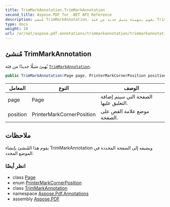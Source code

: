 ```yaml
---
title: TrimMarkAnnotation.TrimMarkAnnotation
second_title: Aspose.PDF for .NET API Reference
description: مُنشئ TrimMarkAnnotation. يقوم بتهيئة مثيل جديد من فئة TrimMarkAnnotation
type: docs
weight: 10
url: /ar/net/aspose.pdf.annotations/trimmarkannotation/trimmarkannotation/
---
```

## مُنشئ TrimMarkAnnotation

يُهيئ مثيلًا جديدًا من فئة [`TrimMarkAnnotation`](../).

```csharp
public TrimMarkAnnotation(Page page, PrinterMarkCornerPosition position)
```

| المعامل | النوع | الوصف |
| --- | --- | --- |
| page | Page | الصفحة التي سيتم إضافة التعليق عليها. |
| position | PrinterMarkCornerPosition | موضع علامة القص على الصفحة. |

## ملاحظات

يقوم هذا المُنشئ بإنشاء TrimMarkAnnotation ويضيفه إلى الصفحة المحددة في الموضع المحدد.

### انظر أيضًا

* class [Page](../../../aspose.pdf/page/)
* enum [PrinterMarkCornerPosition](../../printermarkcornerposition/)
* class [TrimMarkAnnotation](../)
* namespace [Aspose.Pdf.Annotations](../../../aspose.pdf.annotations/)
* assembly [Aspose.PDF](../../../)
